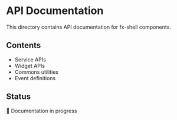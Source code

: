 # API Documentation

This directory contains API documentation for fx-shell components.

## Contents

- Service APIs
- Widget APIs
- Commons utilities
- Event definitions

## Status

🚧 Documentation in progress
